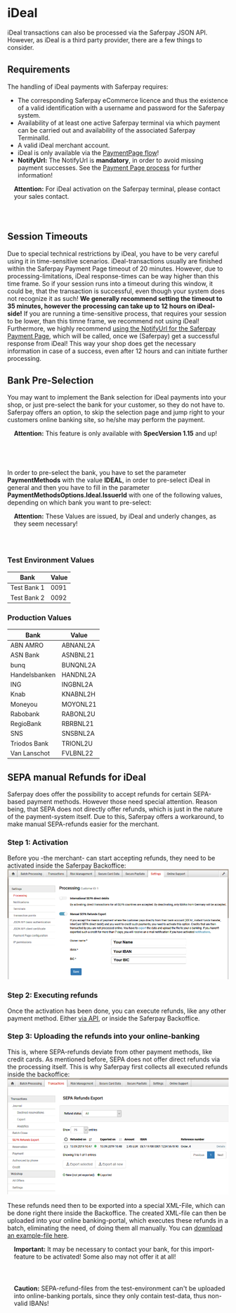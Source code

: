 # iDeal
iDeal transactions can also be processed via the Saferpay JSON API. However, as iDeal is a third party provider, there are a few things to consider.

## <a name="ideal-requirement"></a> Requirements

The handling of iDeal payments with Saferpay requires:

* The corresponding Saferpay eCommerce licence and thus the existence of a valid identification with a username and password for the Saferpay system.
* Availability of at least one active Saferpay terminal via which payment can be carried out and availability of the associated Saferpay TerminalId.
* A valid iDeal merchant account.
* iDeal is only available via the [PaymentPage flow](Integration_PP.html)!
* **NotifyUrl:** The NotifyUrl is **mandatory**, in order to avoid missing payment successes. See the <a href="Integration_PP.html">Payment Page process</a> for further information!
<div class="warning" style="min-height: 75px;">
  <span class="glyphicon glyphicon-exclamation-sign" style="color: rgb(240, 169, 43);font-size: 55px;float: left;height: 75px;margin-right: 15px;margin-top: 0px;"></span>
  <p><strong>Attention:</strong> For iDeal activation on the Saferpay terminal, please contact your sales contact.</p>
</div>

## <a name="ideal-timeout"></a> Session Timeouts

Due to special technical restrictions by iDeal, you have to be very careful using it in time-sensitive scenarios.
iDeal-transactions usually are finished within the Saferpay Payment Page timeout of 20 minutes.
However, due to processing-limitations, iDeal response-times can be way higher than this time frame.
So if your session runs into a timeout during this window, it could be, that the transaction is successful, even though your system does not recognize it as such!
**We generally recommend setting the timeout to 35 minutes, however the processing can take up to 12 hours on iDeal-side!**
If you are running a time-sensitive process, that requires your session to be lower, than this timne frame, we recommend not using iDeal!
Furthermore, we highly recommend [using the NotifyUrl for the Saferpay Payment Page](https://saferpay.github.io/sndbx/Integration_PP.html#pp-initialize), which will be called, once we (Saferpay) get a successful response from iDeal!
This way your shop does get the necessary information in case of a success, even after 12 hours and can initiate further processing.

## <a name="ideal-pre"></a> Bank Pre-Selection

You may want to implement the Bank selection for iDeal payments into your shop, or just pre-select the bank for your customer, so they do not have to. Saferpay offers an option, to skip the selection page and jump right to your customers online banking site, so he/she may perform the payment.

<div class="warning" style="min-height: 75px;">
  <span class="glyphicon glyphicon-exclamation-sign" style="color: rgb(240, 169, 43);font-size: 55px;float: left;height: 75px;margin-right: 15px;margin-top: 0px;"></span>
  <p><strong>Attention:</strong> This feature is only available with <strong>SpecVersion 1.15</strong> and up!</p>
</div>

In order to pre-select the bank, you have to set the parameter <strong>PaymentMethods</strong> with the value <strong>IDEAL</strong>, in order to pre-select iDeal in general and then you have to fill in the parameter <strong>PaymentMethodsOptions.Ideal.IssuerId</strong> with one of the following values, depending on which bank you want to pre-select:


<div class="warning" style="min-height: 75px;">
  <span class="glyphicon glyphicon-exclamation-sign" style="color: rgb(240, 169, 43);font-size: 55px;float: left;height: 75px;margin-right: 15px;margin-top: 0px;"></span>
  <p><strong>Attention:</strong> These Values are issued, by iDeal and underly changes, as they seem necessary!</p>
</div>

### Test Environment Values

<table class="table table-striped table-hover">
  <thead>
    <tr>
      <th>Bank</th>
      <th class="text-center">Value</th>
    </tr>
  </thead>
  <tbody>
    <tr>
      <td>Test Bank 1</td>
      <td class="text-center">0091</td>
    </tr>
    <tr>
      <td>Test Bank 2</td>
      <td class="text-center">0092</td>
    </tr>
  </tbody>
</table>

### Production Values

<table class="table table-striped table-hover">
  <thead>
    <tr>
      <th>Bank</th>
      <th class="text-center">Value</th>
    </tr>
  </thead>
  <tbody>
    <tr>
      <td>ABN AMRO</td>
      <td class="text-center">ABNANL2A</td>
    </tr>
    <tr>
      <td>ASN Bank</td>
      <td class="text-center">ASNBNL21</td>
    </tr>
    <tr>
      <td>bunq</td>
      <td class="text-center">BUNQNL2A</td>
    </tr>
    <tr>
      <td>Handelsbanken</td>
      <td class="text-center">HANDNL2A</td>
    </tr>
    <tr>
      <td>ING</td>
      <td class="text-center">INGBNL2A</td>
    </tr>
    <tr>
      <td>Knab</td>
      <td class="text-center">KNABNL2H</td>
    </tr>
    <tr>
      <td>Moneyou</td>
      <td class="text-center">MOYONL21</td>
    </tr>
    <tr>
      <td>Rabobank</td>
      <td class="text-center">RABONL2U</td>
    </tr>
    <tr>
      <td>RegioBank</td>
      <td class="text-center">RBRBNL21</td>
    </tr>
    <tr>
      <td>SNS</td>
      <td class="text-center">SNSBNL2A</td>
    </tr>
    <tr>
      <td>Triodos Bank</td>
      <td class="text-center">TRIONL2U</td>
    </tr>
    <tr>
      <td>Van Lanschot</td>
      <td class="text-center">FVLBNL22</td>
    </tr>
  </tbody>
</table>

## <a name="ideal-refund"></a> SEPA manual Refunds for iDeal

Saferpay does offer the possibility to accept refunds for certain SEPA-based payment methods. However those need special attention.
Reason being, that SEPA does not directly offer refunds, which is just in the nature of the payment-system itself. 
Due to this, Saferpay offers a workaround, to make manual SEPA-refunds easier for the merchant.

### Step 1: Activation

Before you -the merchant- can start accepting refunds, they need to be activated inside the Saferpay Backoffice:
![alt text](https://raw.githubusercontent.com/saferpay/sndbx/master/images/BO_Manual_Refund.png "Manual refund activation")

### Step 2: Executing refunds

Once the activation has been done, you can execute refunds, like any other payment method. Either <a href="refund.html">via API</a>, or inside the Saferpay Backoffice.

### Step 3: Uploading the refunds into your online-banking

This is, where SEPA-refunds deviate from other payment methods, like credit cards.
As mentioned before, SEPA does not offer direct refunds via the processing itself. This is why Saferpay first collects all executed refunds inside the backoffice:
![alt text](https://raw.githubusercontent.com/saferpay/sndbx/master/images/BO_Manual_Refund_Export.png "Manual refund activation")

These refunds need then to be exported into a special XML-File, which can be done right there inside the Backoffice.
The created XML-file can then be uploaded into your online banking-portal, which executes these refunds in a batch, eliminating the need, of doing them all manually.
You can <a href="https://github.com/saferpay/sndbx/blob/master/assets/other/ManualBankRefund-2019-09-13-10-50-28-Example_File.xml" download>download an example-file here</a>.

<div class="warning" style="min-height: 75px;">
  <span class="glyphicon glyphicon-exclamation-sign" style="color: rgb(240, 169, 43);font-size: 55px;float: left;height: 75px;margin-right: 15px;margin-top: 0px;"></span>
  <p>
    <strong>Important:</strong> It may be necessary to contact your bank, for this import-feature to be activated! Some also may not offer it at all!
  </p>
</div>

<div class="warning" style="min-height: 75px;">
  <span class="glyphicon glyphicon-exclamation-sign" style="color: rgb(240, 169, 43);font-size: 55px;float: left;height: 75px;margin-right: 15px;margin-top: 0px;"></span>
  <p>
    <strong>Caution:</strong> SEPA-refund-files from the test-environment can't be uploaded into online-banking portals, since they only contain test-data, thus non-valid IBANs!
  </p>
</div>


